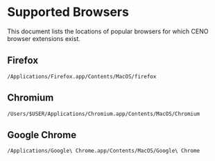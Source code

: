 # Supported Browsers

This document lists the locations of popular browsers for which CENO browser extensions exist.

## Firefox

    /Applications/Firefox.app/Contents/MacOS/firefox

## Chromium

    /Users/$USER/Applications/Chromium.app/Contents/MacOS/Chromium

## Google Chrome

    /Applications/Google\ Chrome.app/Contents/MacOS/Google\ Chrome

